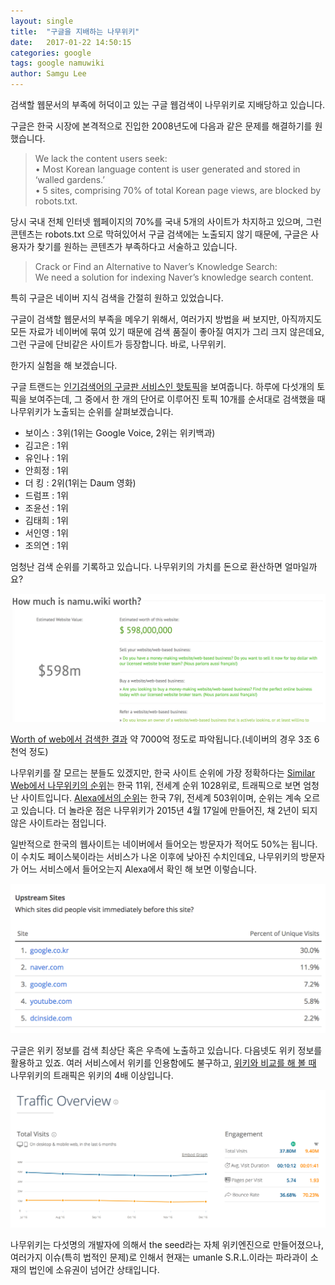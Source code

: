 ```yaml
---
layout: single
title:  "구글을 지배하는 나무위키"
date:   2017-01-22 14:50:15
categories: google
tags: google namuwiki
author: Samgu Lee
---
```

검색할 웹문서의 부족에 허덕이고 있는 구글 웹검색이 나무위키로 지배당하고 있습니다.

구글은 한국 시장에 본격적으로 진입한 2008년도에 다음과 같은 문제를 해결하기를 원했습니다.

> We lack the content users seek:  
> • Most Korean language content is user generated and stored in ‘walled gardens.’  
> • 5 sites, comprising 70% of total Korean page views, are blocked by robots.txt.

당시 국내 전체 인터넷 웹페이지의 70%를 국내 5개의 사이트가 차지하고 있으며, 그런 콘텐츠는 robots.txt 으로 막혀있어서 구글 검색에는 노출되지 않기 때문에, 구글은 사용자가 찾기를 원하는 콘텐츠가 부족하다고 서술하고 있습니다.

> Crack or Find an Alternative to Naver’s Knowledge Search:  
> We need a solution for indexing Naver’s knowledge search content.

특히 구글은 네이버 지식 검색을 간절히 원하고 있었습니다.

구글이 검색할 웹문서의 부족을 메우기 위해서, 여러가지 방법을 써 보지만, 아직까지도 모든 자료가 네이버에 묶여 있기 때문에 검색 품질이 좋아질 여지가 그리 크지 않은데요, 그런 구글에 단비같은 사이트가 등장합니다. 바로, 나무위키.

한가지 실험을 해 보겠습니다.

구글 트랜드는 [인기검색어의 구글판 서비스인 핫토픽](https://www.google.com/trends/hottrends#pn=p23)을 보여줍니다. 하루에 다섯개의 토픽을 보여주는데, 그 중에서 한 개의 단어로 이루어진 토픽 10개를 순서대로 검색했을 때 나무위키가 노출되는 순위를 살펴보겠습니다.

- 보이스 : 3위(1위는 Google Voice, 2위는 위키백과)
- 김고은 : 1위
- 유인나 : 1위
- 안희정 : 1위
- 더 킹 : 2위(1위는 Daum 영화)
- 드럼프 : 1위
- 조윤선 : 1위
- 김태희 : 1위
- 서인영 : 1위
- 조의연 : 1위

엄청난 검색 순위를 기록하고 있습니다. 나무위키의 가치를 돈으로 환산하면 얼마일까요?

![나무위키의 가치, 약 7000억](/assets/xxxxxxxxxxxx-2017-01-22-xxxxxx-11.18.18.png)

[Worth of web에서 검색한 결과](http://www.worthofweb.com/website-value/namu.wiki/) 약 7000억 정도로 파악됩니다.(네이버의 경우 3조 6천억 정도)

나무위키를 잘 모르는 분들도 있겠지만, 한국 사이트 순위에 가장 정확하다는 [Similar Web에서 나무위키의 순위](https://www.similarweb.com/website/namu.wiki)는 한국 11위, 전세계 순위 1028위로, 트래픽으로 보면 엄청난 사이트입니다. [Alexa에서의 순위](http://www.alexa.com/siteinfo/namu.wiki?q=)는 한국 7위, 전세계 503위이며, 순위는 계속 오르고 있습니다. 더 놀라운 점은 나무위키가 2015년 4월 17일에 만들어진, 채 2년이 되지 않은 사이트라는 점입니다.

일반적으로 한국의 웹사이트는 네이버에서 들어오는 방문자가 적어도 50%는 됩니다. 이 수치도 페이스북이라는 서비스가 나온 이후에 낮아진 수치인데요, 나무위키의 방문자가 어느 서비스에서 들어오는지 Alexa에서 확인 해 보면 이렇습니다.

![나무위키의 리퍼러](/assets/xxxxxxxxxxxx-2017-01-22-xxxxxx-11.35.52.png)

구글은 위키 정보를 검색 최상단 혹은 우측에 노출하고 있습니다. 다음넷도 위키 정보를 활용하고 있죠. 여러 서비스에서 위키를 인용함에도 불구하고, [위키와 비교를 해 볼 때](https://www.similarweb.com/website/namu.wiki?competitors=ko.wikipedia.org) 나무위키의 트래픽은 위키의 4배 이상입니다.

![나무위키와 위키의 트래픽](/assets/xxxxxxxxxxxx-2017-01-22-xxxxxx-11.38.47.png)

나무위키는 다섯명의 개발자에 의해서 the seed라는 자체 위키엔진으로 만들어졌으나, 여러가지 이슈(특히 법적인 문제)로 인해서 현재는 umanle S.R.L.이라는 파라과이 소재의 법인에 소유권이 넘어간 상태입니다.
